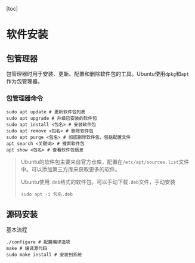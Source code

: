 [toc]

# 软件安装

## 包管理器

包管理器时用于安装、更新、配置和删除软件包的工具。Ubuntu使用`dpkg`和`apt`作为包管理器。

### 包管理器命令

~~~shell
sudo apt update # 更新软件包列表
sudo apt upgrade # 升级已安装的软件包
sudo apt install <包名> # 安装软件包
sudo apt remove <包名> # 删除软件包
sudo apt purge <包名> # 彻底删除软件包，包括配置文件
apt search <关键词> # 搜索软件包
apt show <包名> # 查看软件包信息
~~~

> Ubuntu的软件包主要来自官方仓库，配置在`/etc/apt/sources.list`文件中。可以添加第三方库来获取更多的软件。
>
> Ubuntu使用`.deb`格式的软件包。可以手动下载`.deb`文件，手动安装
>
> ~~~ shell
> sudo apt -i 包名.deb
> ~~~

## 源码安装

基本流程

~~~ shell
./configure # 配置编译选项
make # 编译源代码
sudo make install # 安装到系统
~~~

